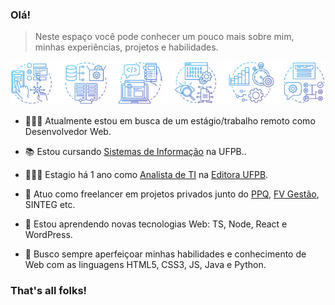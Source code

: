 ### Olá!

> Neste espaço você pode conhecer um pouco mais sobre mim, minhas experiências, projetos e habilidades.

![ ](https://raw.githubusercontent.com/GhostDovahkiin/GhostDovahkiin/master/img/bar.png)

- 🕵🏻‍♂️ Atualmente estou em busca de um estágio/trabalho remoto como Desenvolvedor Web.

- 📚 Estou cursando [Sistemas de Informação](si.dcx.ufpb.br) na UFPB..

- 👨🏻‍💻 Estagio há 1 ano como [Analista de TI](https://github.com/GhostDovahkiin/) na [Editora UFPB](https://editora.ufpb.br).

- 🔬 Atuo como freelancer em projetos privados junto do [PPQ](https://ppq.com.br), [FV Gestão](https://fvgestao.com.br/), SINTEG etc.

- 🌱 Estou aprendendo novas tecnologias Web: TS, Node, React e WordPress.

- 🍁 Busco sempre aperfeiçoar minhas habilidades e conhecimento de Web com as linguagens HTML5, CSS3, JS, Java e Python.

### That's all folks!

